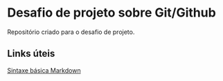 # Desafio de projeto sobre Git/Github
Repositório criado para o desafio de projeto.

## Links úteis 
[Sintaxe básica Markdown](https://www.markdownguide.org/basic-syntax/)
